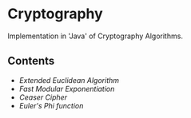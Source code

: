 # Cryptography
Implementation in 'Java' of Cryptography Algorithms.
## Contents
- *Extended Euclidean Algorithm*
- *Fast Modular Exponentiation*
- *Ceaser Cipher*
- *Euler's Phi function*

